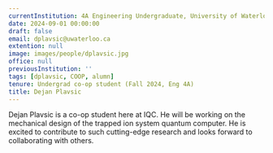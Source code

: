```yaml
---
currentInstitution: 4A Engineering Undergraduate, University of Waterloo
date: 2024-09-01 00:00:00
draft: false
email: dplavsic@uwaterloo.ca
extention: null
image: images/people/dplavsic.jpg
office: null
previousInstitution: ''
tags: [dplavsic, COOP, alumn]
tenure: Undergrad co-op student (Fall 2024, Eng 4A)
title: Dejan Plavsic
---
```

Dejan Plavsic is a co-op student here at IQC. He will be working on the mechanical design of the trapped ion system quantum computer. He is excited to contribute to such cutting-edge research and looks forward to collaborating with others.